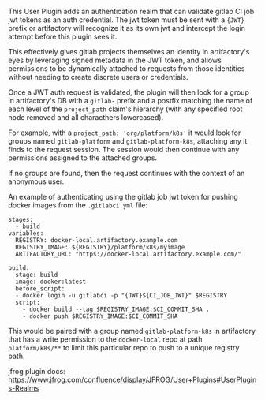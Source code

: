 This User Plugin adds an authentication realm that can validate gitlab CI job jwt tokens
as an auth credential. The jwt token must be sent with a `{JWT}` prefix or artifactory
will recognize it as its own jwt and intercept the login attempt before this plugin sees it.

This effectively gives gitlab projects themselves an identity in artifactory's eyes by
leveraging signed metadata in the JWT token, and allows permissions to be dynamically attached
to requests from those identities without needing to create discrete users or credentials.

Once a JWT auth request is validated, the plugin will then look for a group in artifactory's
DB with a `gitlab-` prefix and a postfix matching the name of each level of the `project_path`
claim's hierarchy (with any specified root node removed and all characthers lowercased).

For example, with a `project_path: 'org/platform/k8s'` it would look for groups named
`gitlab-platform` and `gitlab-platform-k8s`, attaching any it finds to the request session.
The session would then continue with any permissions assigned to the attached groups.

If no groups are found, then the request continues with the context of an anonymous user.

An example of authenticating using the gitlab job jwt token for pushing docker images from
the `.gitlabci.yml` file:

```
stages:
  - build
variables:
  REGISTRY: docker-local.artifactory.example.com
  REGISTRY_IMAGE: ${REGISTRY}/platform/k8s/myimage
  ARTIFACTORY_URL: "https://docker-local.artifactory.example.com/"

build:
  stage: build
  image: docker:latest
  before_script:
  - docker login -u gitlabci -p "{JWT}${CI_JOB_JWT}" $REGISTRY
  script:
    - docker build --tag $REGISTRY_IMAGE:$CI_COMMIT_SHA .
    - docker push $REGISTRY_IMAGE:$CI_COMMIT_SHA
```

This would be paired with a group named `gitlab-platform-k8s` in artifactory that has a write
permission to the `docker-local` repo at path `platform/k8s/**` to limit this particular repo to
push to a unique registry path.

jfrog plugin docs: https://www.jfrog.com/confluence/display/JFROG/User+Plugins#UserPlugins-Realms
